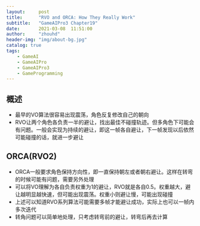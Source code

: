 ```yaml
---
layout:     post
title:      "RVO and ORCA: How They Really Work"
subtitle:   "GameAIPro3 Chapter19"
date:       2021-03-08  11:51:00
author:     "zhouhd"
header-img: "img/about-bg.jpg"
catalog: true
tags:
    - GameAI
    - GameAIPro
    - GameAIPro3
    - GameProgramming
---
```


## 概述
- 最早的VO算法很容易出现震荡，角色反复修改自己的朝向
- RVO让两个角色各负责一半的避让，找出最佳不碰撞轨迹。但多角色下可能会有问题。一般会实现为持续的避让，即这一帧各自避让，下一帧发现以后依然可能碰撞的话，就进一步避让

## ORCA(RVO2)
- ORCA一般要求角色保持方向性，即一直保持朝左或者朝右避让。这样在转弯的时候可能有问题，需要另外处理
- 可以将VO理解为各自负责权重为1的避让，RVO就是各自0.5。权重越大，避让越明显越快速，但可能出现震荡。权重小则避让慢，可能出现碰撞
- 上述可以知道RVO系列算法可能需要多帧才能避让成功，实际上也可以一帧内多次迭代
- 转角问题可以简单地处理，只考虑转弯前的避让，转弯后再去计算
